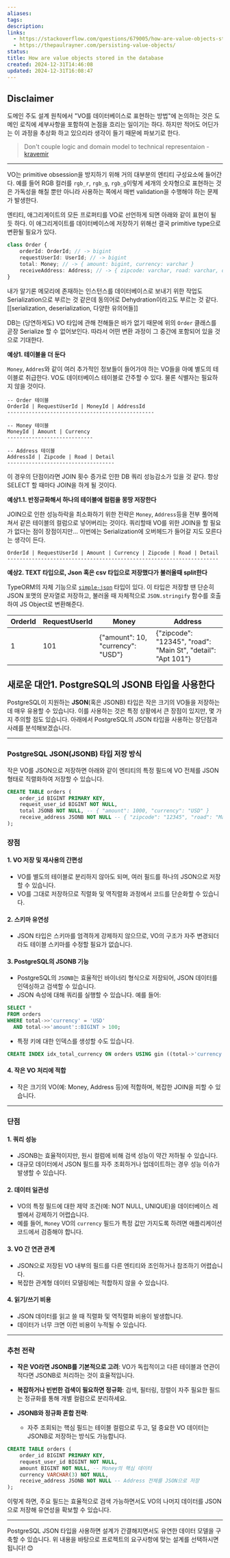 ```yaml
---
aliases: 
tags: 
description: 
links:
  - https://stackoverflow.com/questions/679005/how-are-value-objects-stored-in-the-database#681106
  - https://thepaulrayner.com/persisting-value-objects/
status: 
title: How are value objects stored in the database
created: 2024-12-31T14:46:08
updated: 2024-12-31T16:08:47
---
```


## Disclaimer

도메인 주도 설계 원칙에서 "VO를 데이터베이스로 표현하는 방법"에 논의하는 것은 도메인 로직에 세부사항을 포함하여 논점을 흐리는 일이기는 하다. 하지만 적어도 어딘가는 이 과정을 추상화 하고 있으리라 생각이 들기 때문에 파보기로 한다.

> Don't couple logic and domain model to technical representaion - [kravemir](https://stackoverflow.com/questions/679005/how-are-value-objects-stored-in-the-database#comment102863148_681106)

---

VO는 primitive obsession을 방지하기 위해 거의 대부분의 엔티티 구성요소에 들어간다. 예를 들어 RGB 컬러를 `rgb_r`, `rgb_g`, `rgb_g`이렇게 세개의 숫자형으로 표현하는 것은 가독성을 해칠 뿐만 아니라 사용하는 쪽에서 매번 validation을 수행해야 하는 문제가 발생한다.

엔티티, 애그리게이트의 모든 프로퍼티를 VO로 선언하게 되면 아래와 같이 표현이 될 듯 하다. 이 애그리게이트를 데이터베이스에 저장하기 위해선 결국 primitive type으로 변환될 필요가 있다.

```typescript
class Order {
	orderId: OrderId; // -> bigint
	requestUserId: UserId; // -> bigint
	total: Money; // -> { amount: bigint, currency: varchar }
	receiveAddress: Address; // -> { zipcode: varchar, road: varchar, detail: varchar }
}
```

내가 알기론 메모리에 존재하는 인스턴스를 데이터베이스로 보내기 위한 작업도 Serialization으로 부르는 것 같은데 동의어로 Dehydration이라고도 부르는 것 같다. [[serialization, deserialization, 다양한 유의어들]]

DB는 (당연하게도) VO 타입에 관해 전해들은 바가 없기 때문에 위의 `Order` 클래스를 곧장 Serialize 할 수 없어보인다. 따라서 어떤 변환 과정이 그 중간에 포함되어 있을 것으로 기대한다.

**예상1. 테이블을 더 둔다**

`Money`, `Addres`와 같이 여러 추가적인 정보들이 들어가야 하는 VO들을 아예 별도의 테이블로 취급한다. VO도 데이터베이스 테이블로 간주할 수 있다. 물론 식별자는 필요하지 않을 것이다.

```
-- Order 테이블
OrderId | RequestUserId | MoneyId | AddressId
------------------------------------------------

-- Money 테이블
MoneyId | Amount | Currency
----------------------------

-- Address 테이블
AddressId | Zipcode | Road | Detail
-----------------------------------
```

이 경우의 단점이라면 JOIN 횟수 증가로 인한 DB 쿼리 성능감소가 있을 것 같다. 항상 SELECT 할 때마다 JOIN을 하게 될 것이다.

**예상1.1. 반정규화해서 하나의 테이블에 컬럼을 몽땅 저장한다**

JOIN으로 인한 성능하락을 최소화하기 위한 전략은 `Money`, `Address`등을 전부 풀어헤쳐서 같은 테이블의 컬럼으로 넣어버리는 것이다. 쿼리할때 VO를 위한 JOIN을 할 필요가 없다는 점이 장점이지만... 이번에는 Serialization에 오버헤드가 들어갈 지도 모른다는 생각이 든다.

```
OrderId | RequestUserId | Amount | Currency | Zipcode | Road | Detail
---------------------------------------------------------------------
```

**예상2. TEXT 타입으로, Json 혹은 csv 타입으로 저장했다가 불러올때 split한다**

TypeORM의 자체 기능으로 [`simple-json`](https://typeorm.io/entities#simple-json-column-type) 타입이 있다. 이 타입은 저장할 땐 단순히 JSON 포맷의 문자열로 저장하고, 불러올 때 자체적으로 `JSON.stringify` 함수를 호출하여 JS Object로 변환해준다.

|OrderId | RequestUserId | Money           | Address |
|-------|----------------|--------------|--------------|
|1       | 101           | {"amount": 10, "currency": "USD"} | {"zipcode": "12345", "road": "Main St", "detail": "Apt 101"}

## **새로운 대안1. PostgreSQL의 JSONB 타입을 사용한다**

PostgreSQL이 지원하는 **JSON**(혹은 JSONB) 타입은 작은 크기의 VO들을 저장하는 데 매우 유용할 수 있습니다. 이를 사용하는 것은 특정 상황에서 큰 장점이 있지만, 몇 가지 주의할 점도 있습니다. 아래에서 PostgreSQL의 JSON 타입을 사용하는 장단점과 사례를 분석해보겠습니다.

---

### **PostgreSQL JSON(JSONB) 타입 저장 방식**

작은 VO를 JSON으로 저장하면 아래와 같이 엔티티의 특정 필드에 VO 전체를 JSON 형태로 직렬화하여 저장할 수 있습니다.

```sql
CREATE TABLE orders (
    order_id BIGINT PRIMARY KEY,
    request_user_id BIGINT NOT NULL,
    total JSONB NOT NULL, -- { "amount": 1000, "currency": "USD" }
    receive_address JSONB NOT NULL -- { "zipcode": "12345", "road": "Main St", "detail": "Apt 101" }
);
```

### **장점**

#### 1. **VO 저장 및 재사용의 간편성**

- VO를 별도의 테이블로 분리하지 않아도 되며, 여러 필드를 하나의 JSON으로 저장할 수 있습니다.
- VO를 그대로 저장하므로 직렬화 및 역직렬화 과정에서 코드를 단순화할 수 있습니다.

#### 2. **스키마 유연성**

- JSON 타입은 스키마를 엄격하게 강제하지 않으므로, VO의 구조가 자주 변경되더라도 테이블 스키마를 수정할 필요가 없습니다.

#### 3. **PostgreSQL의 JSONB 기능**

- PostgreSQL의 `JSONB`는 효율적인 바이너리 형식으로 저장되어, JSON 데이터를 인덱싱하고 검색할 수 있습니다.
- JSON 속성에 대해 쿼리를 실행할 수 있습니다. 예를 들어:

```sql
SELECT * 
FROM orders 
WHERE total->>'currency' = 'USD' 
  AND total->>'amount'::BIGINT > 100;
```

- 특정 키에 대한 인덱스를 생성할 수도 있습니다.

```sql
CREATE INDEX idx_total_currency ON orders USING gin ((total->'currency'));
```

#### 4. **작은 VO 처리에 적합**

- 작은 크기의 VO(예: Money, Address 등)에 적합하며, 복잡한 JOIN을 피할 수 있습니다.

---

### **단점**

#### 1. **쿼리 성능**

- JSONB는 효율적이지만, 원시 컬럼에 비해 검색 성능이 약간 저하될 수 있습니다.
- 대규모 데이터에서 JSON 필드를 자주 조회하거나 업데이트하는 경우 성능 이슈가 발생할 수 있습니다.

#### 2. **데이터 일관성**

- VO의 특정 필드에 대한 제약 조건(예: NOT NULL, UNIQUE)을 데이터베이스 레벨에서 강제하기 어렵습니다.
- 예를 들어, `Money` VO의 `currency` 필드가 특정 값만 가지도록 하려면 애플리케이션 코드에서 검증해야 합니다.

#### 3. **VO 간 연관 관계**

- JSON으로 저장된 VO 내부의 필드를 다른 엔티티와 조인하거나 참조하기 어렵습니다.
- 복잡한 관계형 데이터 모델링에는 적합하지 않을 수 있습니다.

#### 4. **읽기/쓰기 비용**

- JSON 데이터를 읽고 쓸 때 직렬화 및 역직렬화 비용이 발생합니다.
- 데이터가 너무 크면 이런 비용이 누적될 수 있습니다.

---

### **추천 전략**

- **작은 VO라면 JSONB를 기본적으로 고려**: VO가 독립적이고 다른 테이블과 연관이 적다면 JSONB로 처리하는 것이 효율적입니다.
    
- **복잡하거나 빈번한 검색이 필요하면 정규화**: 검색, 필터링, 정렬이 자주 필요한 필드는 정규화를 통해 개별 컬럼으로 분리하세요.
    
- **JSONB와 정규화 혼합 전략**:
    
    - 자주 조회되는 핵심 필드는 테이블 컬럼으로 두고, 덜 중요한 VO 데이터는 JSONB로 저장하는 방식도 가능합니다.

```sql
CREATE TABLE orders (
    order_id BIGINT PRIMARY KEY,
    request_user_id BIGINT NOT NULL,
    amount BIGINT NOT NULL, -- Money의 핵심 데이터
    currency VARCHAR(3) NOT NULL,
    receive_address JSONB NOT NULL -- Address 전체를 JSON으로 저장
);
```

이렇게 하면, 주요 필드는 효율적으로 검색 가능하면서도 VO의 나머지 데이터를 JSON으로 저장해 유연성을 확보할 수 있습니다.

---

PostgreSQL JSON 타입을 사용하면 설계가 간결해지면서도 유연한 데이터 모델을 구축할 수 있습니다. 위 내용을 바탕으로 프로젝트의 요구사항에 맞는 설계를 선택하시면 됩니다! 😊
